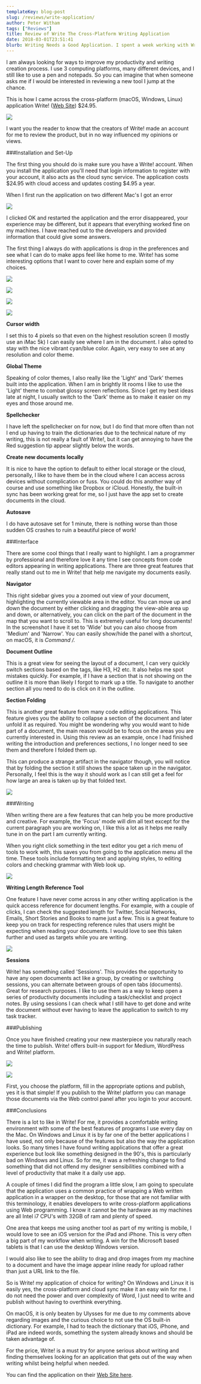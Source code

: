 ```yaml
---
templateKey: blog-post
slug: /reviews/write-application/
author: Peter Witham
tags: ["Reviews"]
title: Review of Write The Cross-Platform Writing Application
date: 2018-03-01T23:51:41
blurb: Writing Needs a Good Application. I spent a week working with Write! This is my review.
---
```


I am always looking for ways to improve my productivity and writing creation process. I use 3 computing platforms, many different devices, and I still like to use a pen and notepads. So you can imagine that when someone asks me if I would be interested in reviewing a new tool I jump at the chance.

This is how I came across the cross-platform (macOS, Windows, Linux) application Write! ([Web Site](https://writeapp.co/welcome/ky1eijy)) \$24.95.

![](img/post_images/write_review/Write-Web-Hero-Image.jpg)

I want you the reader to know that the creators of Write! made an account for me to review the product, but in no way influenced my opinions or views.

###Installation and Set-Up

The first thing you should do is make sure you have a Write! account. When you install the application you'll need that login information to register with your account, it also acts as the cloud sync service. The application costs $24.95 with cloud access and updates costing $4.95 a year.

When I first run the application on two different Mac's I got an error

![](img/post_images/write_review/First-Run-Installation-Error-300x161.jpg)

I clicked OK and restarted the application and the error disappeared, your experience may be different, but it appears that everything worked fine on my machines. I have reached out to the developers and provided information that could give some answers.

The first thing I always do with applications is drop in the preferences and see what I can do to make apps feel like home to me. Write! has some interesting options that I want to cover here and explain some of my choices.

![](img/post_images/write_review/Screenshot-of-Write-2-18-18-3-00-19-PM-squashed-174x300.jpg)

![](img/post_images/write_review/Screenshot-of-Write-2-18-18-3-05-09-PM-squashed-152x300.jpg")

![](img/post_images/write_review/Screenshot-of-Write-2-18-18-3-05-45-PM-squashed-164x300.jpg")

![](img/post_images/write_review/Screenshot-of-Write-2-18-18-3-06-14-PM-squashed-168x300.jpg")

**Cursor width**

I set this to 4 pixels so that even on the highest resolution screen (I mostly use an iMac 5k) I can easily see where I am in the document. I also opted to stay with the nice vibrant cyan/blue color. Again, very easy to see at any resolution and color theme.

**Global Theme**

Speaking of color themes, I also really like the 'Light' and 'Dark' themes built into the application. When I am in brightly lit rooms I like to use the 'Light' theme to combat glossy screen reflections. Since I get my best ideas late at night, I usually switch to the 'Dark' theme as to make it easier on my eyes and those around me.

**Spellchecker**

I have left the spellchecker on for now, but I do find that more often than not I end up having to train the dictionaries due to the technical nature of my writing, this is not really a fault of Write!, but it can get annoying to have the Red suggestion tip appear slightly below the words.

**Create new documents locally**

It is nice to have the option to default to either local storage or the cloud, personally, I like to have them be in the cloud where I can access across devices without complication or fuss. You could do this another way of course and use something like Dropbox or iCloud. Honestly, the built-in sync has been working great for me, so I just have the app set to create documents in the cloud.

**Autosave**

I do have autosave set for 1 minute, there is nothing worse than those sudden OS crashes to ruin a beautiful piece of work!

###Interface

There are some cool things that I really want to highlight. I am a programmer by professional and therefore love it any time I see concepts from code editors appearing in writing applications. There are three great features that really stand out to me in Write! that help me navigate my documents easily.

**Navigator**

This right sidebar gives you a zoomed out view of your document, highlighting the currently viewable area in the editor. You can move up and down the document by either clicking and dragging the view-able area up and down, or alternatively, you can click on the part of the document in the map that you want to scroll to. This is extremely useful for long documents! In the screenshot I have it set to 'Wide' but you can also choose from 'Medium' and 'Narrow'. You can easily show/hide the panel with a shortcut, on macOS, it is _Command /._

**Document Outline**

This is a great view for seeing the layout of a document, I can very quickly switch sections based on the tags, like H3, H2 etc. It also helps me spot mistakes quickly. For example, if I have a section that is not showing on the outline it is more than likely I forgot to mark up a title. To navigate to another section all you need to do is click on it in the outline.

**Section Folding**

This is another great feature from many code editing applications. This feature gives you the ability to collapse a section of the document and later unfold it as required. You might be wondering why you would want to hide part of a document, the main reason would be to focus on the areas you are currently interested in. Using this review as an example, once I had finished writing the introduction and preferences sections, I no longer need to see them and therefore I folded them up.

This can produce a strange artifact in the navigator though, you will notice that by folding the section it still shows the space taken up in the navigator. Personally, I feel this is the way it should work as I can still get a feel for how large an area is taken up by that folded text.

![](img/post_images/write_review/Screenshot-of-Write-2-18-18-6-00-01-PM.png)

###Writing

When writing there are a few features that can help you be more productive and creative. For example, the 'Focus' mode will dim all text except for the current paragraph you are working on, I like this a lot as it helps me really tune in on the part I am currently writing.

When you right click something in the text editor you get a rich menu of tools to work with, this saves you from going to the application menu all the time. These tools include formatting text and applying styles, to editing colors and checking grammar with Web look up.

![](img/post_images/write_review/Right-Click-Editor-Menu-2-25-18-3-08-14-PM-squashed-300x221.jpg)

**Writing Length Reference Tool**

One feature I have never come across in any other writing application is the quick access reference for document lengths. For example, with a couple of clicks, I can check the suggested length for Twitter, Social Networks, Emails, Short Stories and Books to name just a few. This is a great feature to keep you on track for respecting reference rules that users might be expecting when reading your documents. I would love to see this taken further and used as targets while you are writing.

![](img/post_images/write_review/Document-Reference-Lengths-2-25-18-3-14-18-PM-squashed-173x300.jpg)

**Sessions**

Write! has something called 'Sessions'. This provides the opportunity to have any open documents act like a group, by creating or switching sessions, you can alternate between groups of open tabs (documents). Great for research purposes. I like to use them as a way to keep open a series of productivity documents including a task/checklist and project notes. By using sessions I can check what I still have to get done and write the document without ever having to leave the application to switch to my task tracker.

###Publishing

Once you have finished creating your new masterpiece you naturally reach the time to publish. Write! offers built-in support for Medium, WordPress and Write! platform.

![](img/post_images/write_review/Publish-Panel-Medium-2-25-18-4-04-35-PM-squashed-261x300.jpg)

![](img/post_images/write_review/Publish-Panel-Wordpress-2-25-18-4-05-30-PM-squashed-256x300.jpg)

First, you choose the platform, fill in the appropriate options and publish, yes it is that simple! If you publish to the Write! platform you can manage those documents via the Web control panel after you login to your account.

###Conclusions

There is a lot to like in Write! For me, it provides a comfortable writing environment with some of the best features of programs I use every day on the Mac. On Windows and Linux it is by far one of the better applications I have used, not only because of the features but also the way the application looks. So many times I have found writing applications that offer a great experience but look like something designed in the 90's, this is particularly bad on Windows and Linux. So for me, it was a refreshing change to find something that did not offend my designer sensibilities combined with a level of productivity that make it a daily use app.

A couple of times I did find the program a little slow, I am going to speculate that the application uses a common practice of wrapping a Web written application in a wrapper on the desktop, for those that are not familiar with this terminology, it enables developers to write cross-platform applications using Web programming. I know it cannot be the hardware as my machines are all Intel i7 CPU's with 32GB of ram and plenty of speed.

One area that keeps me using another tool as part of my writing is mobile, I would love to see an iOS version for the iPad and iPhone. This is very often a big part of my workflow when writing. A win for the Microsoft based tablets is that I can use the desktop Windows version.

I would also like to see the ability to drag and drop images from my machine to a document and have the image appear inline ready for upload rather than just a URL link to the file.

So is Write! my application of choice for writing? On Windows and Linux it is easily yes, the cross-platform and cloud sync make it an easy win for me. I do not need the power and over complexity of Word, I just need to write and publish without having to overthink everything.

On macOS, it is only beaten by Ulysses for me due to my comments above regarding images and the curious choice to not use the OS built-in dictionary. For example, I had to teach the dictionary that iOS, iPhone, and iPad are indeed words, something the system already knows and should be taken advantage of.

For the price, Write! is a must try for anyone serious about writing and finding themselves looking for an application that gets out of the way when writing whilst being helpful when needed.

You can find the application on their [Web Site here](https://writeapp.co/welcome/ky1eijy).
